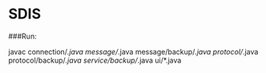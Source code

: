 # SDIS

###Run:

javac connection/*.java message/*.java message/backup/*.java protocol/*.java protocol/backup/*.java service/backup/*.java ui/*.java

